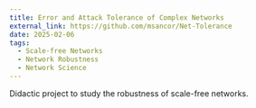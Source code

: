 ```yaml
---
title: Error and Attack Tolerance of Complex Networks
external_link: https://github.com/msancor/Net-Tolerance
date: 2025-02-06
tags:
  - Scale-free Networks
  - Network Robustness
  - Network Science
---
```


Didactic project to study the robustness of scale-free networks.

<!--more-->

